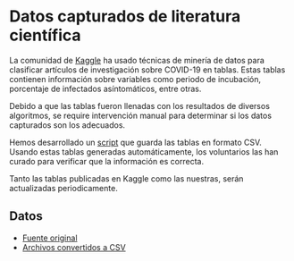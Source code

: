 # Datos capturados de literatura científica

La comunidad de [Kaggle](kaggle.com) ha usado técnicas de minería de datos para clasificar artículos de investigación sobre COVID-19 en tablas. Estas tablas contienen información sobre variables como periodo de incubación, porcentaje de infectados asíntomáticos, entre otras.

Debido a que las tablas fueron llenadas con los resultados de diversos algoritmos, se require intervención manual para determinar si los datos capturados son los adecuados.


Hemos desarrollado un [script](https://github.com/brigadadigitalmx/policy-briefs-medical/tree/dev/kaggle-tables) que guarda las tablas en formato CSV. Usando estas tablas generadas automáticamente, los voluntarios las han curado para verificar que la información es correcta.

Tanto las tablas publicadas en Kaggle como las nuestras, serán actualizadas periodicamente.


## Datos

* [Fuente original](https://www.kaggle.com/covid-19-contributions)
* [Archivos convertidos a CSV](https://github.com/brigadadigitalmx/policy-briefs-medical/tree/dev/kaggle-tables/output/)